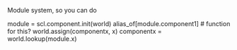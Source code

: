 Module system, so you can do

module = scl.component.init(world) 
alias_of[module.component1] # function for this?
world.assign(componentx, x)
componentx = world.lookup(module.x)

